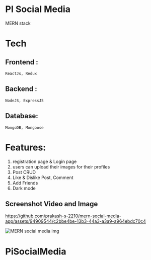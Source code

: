 # PI Social Media
MERN stack

# Tech
## Frontend : 
    ReactJs, Redux
## Backend : 
    NodeJS, ExpressJS
## Database:
    MongoDB, Mongoose

# Features:
1. registration page & Login page
2. users can upload their images for their profiles
3. Post CRUD
4. Like & Dislike Post, Comment
5. Add Friends 
6. Dark mode

 
## Screenshot Video and Image

https://github.com/prakash-s-2210/mern-social-media-app/assets/94909544/c2bbe4be-13b3-44a3-a3a9-a964ebdc70c4

![MERN social media img](https://github.com/prakash-s-2210/mern-social-media-app/assets/94909544/2ce80f75-72a1-4921-b605-0da6a8bce923)

# PiSocialMedia
